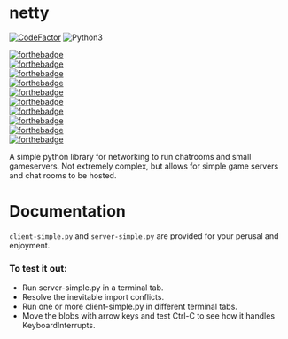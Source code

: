 # netty
[![CodeFactor](https://www.codefactor.io/repository/github/enbyte/netty/badge/main)](https://www.codefactor.io/repository/github/enbyte/netty/overview/main)  ![Python3](https://camo.githubusercontent.com/7bd92a3fe06a0419e93f81a09888a1f8a2ca0837d51dcb739356dddd537c1b73/68747470733a2f2f696d672e736869656c64732e696f2f62616467652f707974686f6e2d332d626c75652e7376673f763d31)

[![forthebadge](https://forthebadge.com/images/featured/featured-powered-by-electricity.svg)](https://forthebadge.com)  
[![forthebadge](https://forthebadge.com/images/featured/featured-gluten-free.svg)](https://forthebadge.com)  
[![forthebadge](https://forthebadge.com/images/badges/approved-by-veridian-dynamics.svg)](https://forthebadge.com)  
[![forthebadge](https://forthebadge.com/images/badges/as-seen-on-tv.svg)](https://forthebadge.com)  
[![forthebadge](https://forthebadge.com/images/badges/compatibility-ie-6.svg)](https://forthebadge.com)  
[![forthebadge](https://forthebadge.com/images/badges/designed-in-ms-paint.svg)](https://forthebadge.com)  
[![forthebadge](https://forthebadge.com/images/badges/does-not-contain-treenuts.svg)](https://forthebadge.com)  
[![forthebadge](https://forthebadge.com/images/badges/eicar-antivirus-test-string.svg)](https://forthebadge.com)  
[![forthebadge](https://forthebadge.com/images/badges/gluten-free.svg)](https://forthebadge.com)  
[![forthebadge](https://forthebadge.com/images/badges/reading-6th-grade-level.svg)](https://forthebadge.com)  


A simple python library for networking to run chatrooms and small gameservers. Not extremely complex, but allows for simple game servers and chat rooms to be hosted.

# Documentation

`client-simple.py` and `server-simple.py` are provided for your perusal and enjoyment.  
### To test it out:
 - Run server-simple.py in a terminal tab.
 - Resolve the inevitable import conflicts.
 - Run one or more client-simple.py in different terminal tabs.
 - Move the blobs with arrow keys and test Ctrl-C to see how it handles KeyboardInterrupts.

